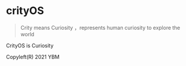 # crityOS

> Crity means Curiosity ，represents human curiosity to explore the world

CrityOS is Curiosity











Copyleft(R) 2021 YBM